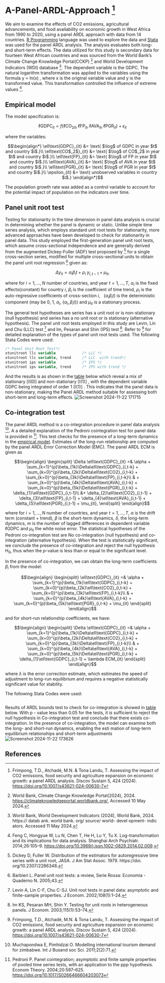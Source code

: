 # A-Panel-ARDL-Approach [^1]
We aim to examine the effects of CO2 emissions, agricultural advancements, and food availability on economic growth in West Africa from 1990 to 2020,  using a panel ARDL approach with data from 14 countries. [R Programming](R_Code_for_Data_Exploration.R) language was used to explore the data and [Stata](Stata_Codes.txt) was used for the panel ARDL analysis. The analysis evaluates both long- and short-term effects. The data utilized for this study is secondary data for fourteen West African countries and was sourced from the World Bank’s Climate Change Knowledge Portal(CCKP) [^2] and World Development Indicators (WDI) database [^3]. The dependent variable is the GDPC. The natural logarithm transformation was applied to the variables using the formula y = ln(x) , where x is the original variable value and y is the transformed value. This transformation controlled the influence of extreme values [^4].

## Empirical model
The model specification is: 
```math 
\ell\text{GDPC}_{it} = f(\ell\text{CO$_2$}_{it},\ell\text{FP}_{it},\ell\text{AVA}_{it},\ell\text{PGR}_{it})+\epsilon_{it}
```
where the variables:
```math
\begin{align*}
	\ell\text{GDPC}_{it} &= \text{ $\log$ of GDPC in year $t$ and country $i$.}\\
	\ell\text{CO$_2$}_{it} &= \text{ $\log$ of CO$_2$ in year $t$ and country $i$.}\\
	\ell\text{FP}_{it} &= \text{ $\log$ of FP in year $t$ and country $i$.}\\
	\ell\text{AVA}_{it} &= \text{ $\log$ of AVA in year $t$ and country $i$.}\\
	\ell\text{PGR}_{it} &= \text{ $\log$ of PGR in year $t$ and country $i$.}\\ 
	\epsilon_{it} &= \text{ unobserved variables in country $i$.}
\end{align*}
```
The population growth rate was added as a control variable to account for the potential impact of population on the indicators over time. 

## Panel unit root test
Testing for stationarity in the time dimension in panel data analysis is crucial in determining whether the panel is dynamic or static. Unlike simple time series analysis, which employs standard unit root tests for stationarity, more advanced approaches have been developed to check for stationarity in panel data. This study employed the first-generation panel unit root tests, which assume cross-sectional independence and are generally derived from the augmented Dickey-Fuller 
(ADF) test proposed by [^5] for a single cross-section series, modified for multiple cross-sectional units to obtain the panel unit root regression [^6] given as:
```math
\Delta y_{it} = \alpha_{i}\beta_{i}t + \rho_i \ y_{i,t-1} + \mu_{it},
```
where for $i=1,\ldots,N$ number of countries,  and year $t=1,\ldots,T$, $\alpha_i$ is the fixed effects(constant) for country $i$, $\beta_{i}$ is the coefficient of time trend, $\rho_i$ is the auto-regressive coefficients of cross-section $i$, $\ \ (\alpha_i\beta_{i}t)$ is the deterministic component (may be 0, 1, $\alpha_i$, $\{\alpha_i, \beta_{i}t\}$) and $\mu_{it}$ is a stationary process.

The general test hypotheses are series has a unit root or is non-stationary (null hypothesis) and series has a no unit root or is stationary (alternative hypothesis).  The panel unit root tests employed in this study are Levin, Lin and Chu (LLC) test [^7] and Im, Pesaran and Shin (IPS) test [^8]. Refer to [^1] for detailed explanation of the types of panel unit root tests used.
The following Stata Codes were used:
```Stata
/* Panel Unit Root Test*/
xtunitroot llc variable            /* LLC */
xtunitroot llc variable, trend     /* LLC  with trend*/
xtunitroot ips variable            /* IPS */ 
xtunitroot ips variable, trend     /* IPS with trend */
```
And the results is as shown in the [table](https://github.com/user-attachments/assets/e1136de7-15df-40af-8db7-37d128d45ec7) below which reveal a mix of stationary [I(0)] and non-stationary [I(1)] , with 
the dependent variable GDPC being integrated of order 1 [I(1)] . This indicates that the panel data is non-stationary, 
making the Panel ARDL method suitable for assessing both short-term and long-term effects.
![Screenshot 2024-11-22 171715](https://github.com/user-attachments/assets/e1136de7-15df-40af-8db7-37d128d45ec7)

## Co‑integration test
The panel ARDL method is a co-integration procedure in panel data analysis [^9]. A a detailed explanation of the Pedroni cointegration test for panel data is provided in [^10]. This test checks for the presence of a long-term dynamics in the [empirical model](README.md#empirical-model). Estimates of the long-run relationship are computed by the panel ARDL Error Correction Model (EMC). The panel ARDL ECM is given as
```math
\begin{align}
	\begin{split}
		\Delta \ell\text{GDPC}_{it} =& \alpha + \sum_{k=1}^{p}\beta_{1k}\Delta\ell\text{GDPC}_{i,t-k} + \sum_{k=0}^{p}\beta_{2k}\Delta\ell\text{CO2}_{i,t-k} + \sum_{k=0}^{p}\beta_{3k}\Delta\ell\text{FP}_{i,t-k}\\
		& + \sum_{k=0}^{p}\beta_{4k}\Delta\ell\text{AVA}_{i,t-k} + \sum_{k=0}^{p}\beta_{5k}\Delta\ell\text{PGR}_{i,t-k} + \delta_{1}\ell\text{GDPC}_{i,t-1}\\
		&+ \delta_{2}\ell\text{CO2}_{i,t-1} + \delta_{3}\ell\text{FP}_{i,t-1} + \delta_{4}\ell\text{AVA}_{i,t-1} + \delta_{5}\ell\text{PGR}_{i,t-1} + \mu_{it},
	\end{split}
\end{align}
```
where for $i=1,\ldots,N$ number of countries,  and year $t=1,\ldots,T$, $\alpha$ is the drift term (constant + trend), $\beta$ is the short-term dynamics, $\delta$, the long-term dynamics, $m$ is the number of lagged differences in dependent variable $\ell$GDPC and $\mu_{it}$ the white noise error. The statistical hypotheses of the Pedroni co-integration test are No co-integration (null hypothesis) and co-integration (alternative hypothesis). When the test is statistically significant, we conclude the presence of co-integration and reject the null hypothesis H$_0$, thus when the $p$-value is less than or equal to the significant level.

In the presence of co-integration, we can obtain the long-term coefficients $\beta_i$ from the model:
```math
\begin{align}
	\begin{split}
		\ell\text{GDPC}_{it} =& \alpha + \sum_{k=1}^{p}\beta_{1k}\ell\text{GDPC}_{i,t-k} + \sum_{k=0}^{p}\beta_{2k}\ell\text{CO2}_{i,t-k} + \sum_{k=0}^{p}\beta_{3k}\ell\text{FP}_{i,t-k}\\
		& + \sum_{k=0}^{p}\beta_{4k}\ell\text{AVA}_{i,t-k} + \sum_{k=0}^{p}\beta_{5k}\ell\text{PGR}_{i,t-k} +  \mu_{it}
	\end{split}
\end{align}
```
and for short-run relationship coefficients, we have:
```math
\begin{align}
	\begin{split}
		\Delta \ell\text{GDPC}_{it} =& \alpha + \sum_{k=1}^{p}\beta_{1k}\Delta\ell\text{GDPC}_{i,t-k} + \sum_{k=0}^{p}\beta_{2k}\Delta\ell\text{CO2}_{i,t-k} + \sum_{k=0}^{p}\beta_{3k}\Delta\ell\text{FP}_{i,t-k}\\
		& + \sum_{k=0}^{p}\beta_{4k}\Delta\ell\text{AVA}_{i,t-k} + \sum_{k=0}^{p}\beta_{5k}\Delta\ell\text{PGR}_{i,t-k} + \delta_{1}\ell\text{GDPC}_{i,t-1} + \lambda ECM_{it}
	\end{split}
\end{align}
```
where $\lambda$ is the error correction estimate, which estimates the speed of adjustment to long-run equilibrium and requires a negative statistically significant value for stability.

The following Stata Codes were used:
```Stata

```

Results of ARDL bounds test to check for co-integration is showed in [table](https://github.com/user-attachments/assets/fc3d41aa-19f0-4106-87b2-f8e74157e2b7) below. With p - value less than 0.05 for the 
tests, it is sufficient to reject the null hypothesis in Co-integration test and conclude that there exists co-integration. 
In the presence of co-integration, the model can examine both the long- and short-run dynamics, enabling the esti
mation of long-term equilibrium relationships and short-term adjustments
![Screenshot 2024-11-22 173626](https://github.com/user-attachments/assets/fc3d41aa-19f0-4106-87b2-f8e74157e2b7)


## References
[^1]: Frimpong, T.D., Atchadé, M.N. & Tona Landu, T. Assessing the impact of CO2 emissions, food security and agriculture expansion on economic growth: a panel ARDL analysis. Discov Sustain 5, 424 (2024). https://doi.org/10.1007/s43621-024-00630-7
[^2]: World Bank, Climate Change Knowledge Portal(2024), 2024. https://climateknowledgeportal.worldbank.org/, Accessed 10 May 2024.
[^3]: World Bank, World Development Indicators (2024), World Bank, 2024. https:// datab ank. world bank. org/ source/ world- devel opment- indic 
ators. Accessed 11 May 2024.
[^4]: Feng C, Hongyue W, Lu N, Chen T, He H, Lu Y, Tu X. Log-transformation and its implications for data analysis. Shanghai Arch Psychiatr. 2014;26:105–9. https://doi.org/10.3969/j.issn.1002-0829.2014.02.009.
[^5]: Dickey D, Fuller W. Distribution of the estimators for autoregressive time series with a unit root, JASA. J Am Stat Assoc. 1979. https://doi. org/10.2307/2286348.
[^6]: Barbieri L. Panel unit root tests: a review, Serie Rossa: Economia - Quaderno N. 2005;43.
[^7]: Levin A, Lin C-F, Chu C-SJ. Unit root tests in panel data: asymptotic and finite-sample properties. J Econom. 2002;108(1):1–24.
[^8]: Im KS, Pesaran MH, Shin Y. Testing for unit roots in heterogeneous panels. J Econom. 2003;115(1):53–74.
[^9]: Muchapondwa E, Pimhidzai O. Modelling international tourism demand for zimbabwe. Int J Busand soc Sci. 2011;2(2):71.
[^10]: Pedroni P. Panel cointegration; asymptotic and finite sample properties of pooled time series tests, with an application to the ppp hypothesis. Econom Theory. 2004;20:597–625. https://doi.org/10.1017/S0266466604203073
